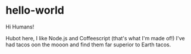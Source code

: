 # hello-world

Hi Humans!

Hubot here, I like Node.js and Coffeescript (that's what I'm made of!)
I've had tacos oon the mooon and find them far superior to Earth tacos. 
